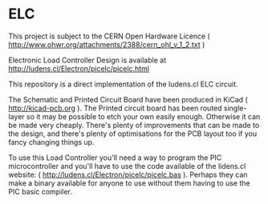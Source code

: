 ELC
===

This project is subject to the CERN Open Hardware Licence
( http://www.ohwr.org/attachments/2388/cern_ohl_v_1_2.txt )

Electronic Load Controller Design is available at
http://ludens.cl/Electron/picelc/picelc.html

This repository is a direct implementation of the ludens.cl ELC circuit.

The Schematic and Printed Circuit Board have been produced in KiCad
(  http://kicad-pcb.org ). The Printed circuit board has been routed
single-layer so it may be possible to etch your own easily enough. Otherwise it
can be made very cheaply. There's plenty of improvements that can be made to
the design, and there's plenty of optimisations for the PCB layout too if you
fancy changing things up.

To use this Load Controller you'll need a way to program the PIC microcontroller
and you'll have to use the code available of the lidens.cl website:
( http://ludens.cl/Electron/picelc/picelc.bas ). Perhaps they can make a binary
available for anyone to use without them having to use the PIC basic compiler.
